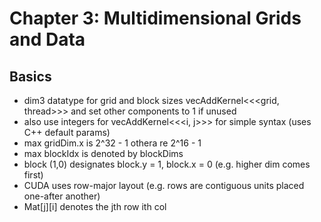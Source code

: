 # Chapter 3: Multidimensional Grids and Data
## Basics
- dim3 datatype for grid and block sizes vecAddKernel<<<grid, thread>>> and set other components to 1 if unused
- also use integers for vecAddKernel<<<i, j>>> for simple syntax (uses C++ default params)
- max gridDim.x is 2^32 - 1 othera re 2^16 - 1
- max blockIdx is denoted by blockDims
- block (1,0) designates block.y = 1, block.x = 0 (e.g. higher dim comes first)
- CUDA uses row-major layout (e.g. rows are contiguous units placed one-after another)
- Mat[j][i] denotes the jth row ith col
